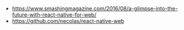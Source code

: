 - https://www.smashingmagazine.com/2016/08/a-glimpse-into-the-future-with-react-native-for-web/
- https://github.com/necolas/react-native-web
